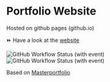 # Portfolio Website 
Hosted on github pages (github.io)
<!-- Cloudflare Pages <img width="30px" height="25px" src="https://raw.githubusercontent.com/sagarkrp/sagarkrp/main/images/cloudflare-icon.svg"> </img> -->
                                      
⏩ Have a look at the [website](https://sagarpanda.com/)

![GitHub Workflow Status (with event)](https://img.shields.io/github/actions/workflow/status/sagarkrp/sagarkrp.github.io/build.yml?logo=github&label=Action)
![GitHub Workflow Status (with event)](https://img.shields.io/github/actions/workflow/status/sagarkrp/sagarkrp.github.io/build.yml?style=Plastic%20&logo=Github%20actions&label=build&link=sagarkrp.github.io&link=sagarkrp.medium.com)

Based on <a href="https://github.com/ashutosh1919/masterPortfolio"> Masterportfolio </a>

